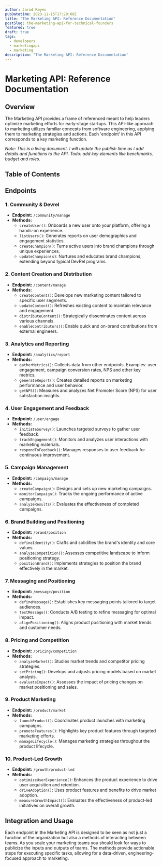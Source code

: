 ```yaml
---
author: Jarod Reyes
pubDatetime: 2023-11-15T17:20:00Z
title: "The Marketing API: Reference Documentation"
postSlug: the-marketing-api-for-technical-founders
featured: true
draft: true
tags:
  - developers
  - marketingapi
  - marketing
description: "The Marketing API: Reference Documentation"
---
```


# Marketing API: Reference Documentation

## Overview

The Marketing API provides a frame of referenced meant to help leaders optimize marketing efforts for early-stage startups. This API-like approach to marketing utilizes familiar concepts from software engineering, applying them to marketing strategies and actions. Each 'endpoint' in this API corresponds to a key marketing function.

_Note: This is a living document. I will update the publish time as I add details and functions to the API. Todo: add key elements like benchmarks, budget and roles._

## Table of Contents

## Endpoints

### 1. Community & Devrel

- **Endpoint:** `/community/manage`
- **Methods:**
  - `createUser()`: Onboards a new user onto your platform, offering a hands-on experience.
  - `listUsers()`: Generates reports on user demographics and engagement statistics.
  - `createChampion()`: Turns active users into brand champions through unique experiences.
  - `updateChampion(s)`: Nurtures and educates brand champions, extending beyond typical DevRel programs.

### 2. Content Creation and Distribution

- **Endpoint:** `/content/manage`
- **Methods:**
  - `createContent()`: Develops new marketing content tailored to specific user segments.
  - `updateContent()`: Refreshes existing content to maintain relevance and engagement.
  - `distributeContent()`: Strategically disseminates content across various channels.
  - `enableContributors()`: Enable quick and on-brand contributions from external engineers.

### 3. Analytics and Reporting

- **Endpoint:** `/analytics/report`
- **Methods:**
  - `gatherMetrics()`: Collects data from other endpoints. Examples: user engagement, campaign conversion rates, NPS and other key metrics.
  - `generateReport()`: Creates detailed reports on marketing performance and user behavior.
  - `getNPS()`: Measures and analyzes Net Promoter Score (NPS) for user satisfaction insights.

### 4. User Engagement and Feedback

- **Endpoint:** `/user/engage`
- **Methods:**
  - `initiateSurvey()`: Launches targeted surveys to gather user feedback.
  - `trackEngagement()`: Monitors and analyzes user interactions with marketing materials.
  - `respondToFeedback()`: Manages responses to user feedback for continuous improvement.

### 5. Campaign Management

- **Endpoint:** `/campaign/manage`
- **Methods:**
  - `createCampaign()`: Designs and sets up new marketing campaigns.
  - `monitorCampaign()`: Tracks the ongoing performance of active campaigns.
  - `analyzeResults()`: Evaluates the effectiveness of completed campaigns.

### 6. Brand Building and Positioning

- **Endpoint:** `/brand/position`
- **Methods:**
  - `defineIdentity()`: Crafts and solidifies the brand's identity and core values.
  - `analyzeCompetition()`: Assesses competitive landscape to inform positioning strategy.
  - `positionBrand()`: Implements strategies to position the brand effectively in the market.

### 7. Messaging and Positioning

- **Endpoint:** `/message/position`
- **Methods:**
  - `defineMessage()`: Establishes key messaging points tailored to target audiences.
  - `testMessage()`: Conducts A/B testing to refine messaging for optimal impact.
  - `alignPositioning()`: Aligns product positioning with market trends and customer needs.

### 8. Pricing and Competition

- **Endpoint:** `/pricing/competition`
- **Methods:**
  - `analyzeMarket()`: Studies market trends and competitor pricing strategies.
  - `setPricing()`: Develops and adjusts pricing models based on market analysis.
  - `evaluateImpact()`: Assesses the impact of pricing changes on market positioning and sales.

### 9. Product Marketing

- **Endpoint:** `/product/market`
- **Methods:**
  - `launchProduct()`: Coordinates product launches with marketing campaigns.
  - `promoteFeatures()`: Highlights key product features through targeted marketing efforts.
  - `manageLifecycle()`: Manages marketing strategies throughout the product lifecycle.

### 10. Product-Led Growth

- **Endpoint:** `/growth/product-led`
- **Methods:**
  - `optimizeUserExperience()`: Enhances the product experience to drive user acquisition and retention.
  - `driveAdoption()`: Uses product features and benefits to drive market adoption.
  - `measureGrowthImpact()`: Evaluates the effectiveness of product-led initiatives on overall growth.

## Integration and Usage

Each endpoint in the Marketing API is designed to be seen as not just a function of the organization but also a methods of interacting between teams. As you scale your marketing teams you should look for ways to publicize the inputs and outputs of teams. The methods provide actionable steps for executing specific tasks, allowing for a data-driven, engineering-focused approach to marketing.
